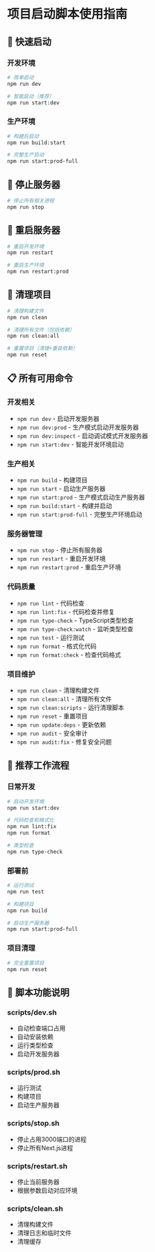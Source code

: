 # 项目启动脚本使用指南

## 🚀 快速启动

### 开发环境
```bash
# 简单启动
npm run dev

# 智能启动（推荐）
npm run start:dev
```

### 生产环境
```bash
# 构建后启动
npm run build:start

# 完整生产启动
npm run start:prod-full
```

## 🛑 停止服务器

```bash
# 停止所有相关进程
npm run stop
```

## 🔄 重启服务器

```bash
# 重启开发环境
npm run restart

# 重启生产环境
npm run restart:prod
```

## 🧹 清理项目

```bash
# 清理构建文件
npm run clean

# 清理所有文件（包括依赖）
npm run clean:all

# 重置项目（清理+重装依赖）
npm run reset
```

## 📋 所有可用命令

### 开发相关
- `npm run dev` - 启动开发服务器
- `npm run dev:prod` - 生产模式启动开发服务器
- `npm run dev:inspect` - 启动调试模式开发服务器
- `npm run start:dev` - 智能开发环境启动

### 生产相关
- `npm run build` - 构建项目
- `npm run start` - 启动生产服务器
- `npm run start:prod` - 生产模式启动生产服务器
- `npm run build:start` - 构建并启动
- `npm run start:prod-full` - 完整生产环境启动

### 服务器管理
- `npm run stop` - 停止所有服务器
- `npm run restart` - 重启开发环境
- `npm run restart:prod` - 重启生产环境

### 代码质量
- `npm run lint` - 代码检查
- `npm run lint:fix` - 代码检查并修复
- `npm run type-check` - TypeScript类型检查
- `npm run type-check:watch` - 监听类型检查
- `npm run test` - 运行测试
- `npm run format` - 格式化代码
- `npm run format:check` - 检查代码格式

### 项目维护
- `npm run clean` - 清理构建文件
- `npm run clean:all` - 清理所有文件
- `npm run clean:scripts` - 运行清理脚本
- `npm run reset` - 重置项目
- `npm run update:deps` - 更新依赖
- `npm run audit` - 安全审计
- `npm run audit:fix` - 修复安全问题

## 🎯 推荐工作流程

### 日常开发
```bash
# 启动开发环境
npm run start:dev

# 代码检查和格式化
npm run lint:fix
npm run format

# 类型检查
npm run type-check
```

### 部署前
```bash
# 运行测试
npm run test

# 构建项目
npm run build

# 启动生产服务器
npm run start:prod-full
```

### 项目清理
```bash
# 完全重置项目
npm run reset
```

## 🔧 脚本功能说明

### scripts/dev.sh
- 自动检查端口占用
- 自动安装依赖
- 运行类型检查
- 启动开发服务器

### scripts/prod.sh
- 运行测试
- 构建项目
- 启动生产服务器

### scripts/stop.sh
- 停止占用3000端口的进程
- 停止所有Next.js进程

### scripts/restart.sh
- 停止当前服务器
- 根据参数启动对应环境

### scripts/clean.sh
- 清理构建文件
- 清理日志和临时文件
- 清理缓存